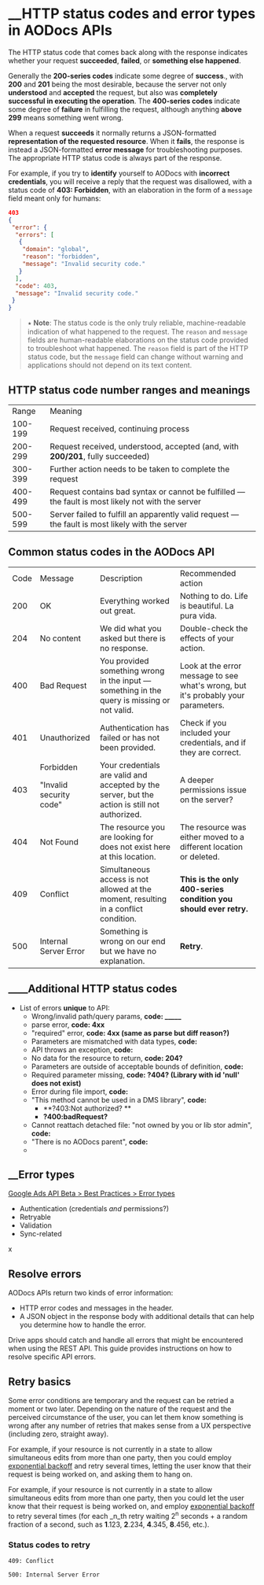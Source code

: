 # __HTTP status codes and error types in AODocs APIs

The HTTP status code that comes back along with the response indicates whether your request **succeeded**, **failed**, or **something else happened**.

Generally the **200-series codes** indicate some degree of **success**., with **200** and **201** being the most desirable, because the server not only **understood** and **accepted** the request, but also was **completely successful in executing the operation**.  The **400-series codes** indicate some degree of **failure** in fulfilling the request, although anything **above 299** means something went wrong.

When a request **succeeds** it normally returns a JSON-formatted **representation of the requested resource**.  When it **fails**, the response is instead a JSON-formatted **error message** for troubleshooting purposes.  The appropriate HTTP status code is always part of the response.

For example, if you try to **identify** yourself to AODocs with **incorrect credentials**, you will receive a reply that the request was disallowed, with a status code of **403: Forbidden**, with an elaboration in the form of a ```message``` field meant only for humans:


```json
403
{
 "error": {
  "errors": [
   {
    "domain": "global",
    "reason": "forbidden",
    "message": "Invalid security code."
   }
  ],
  "code": 403,
  "message": "Invalid security code."
 }
}
```

> ⭑   **Note**: The status code is the only truly reliable, machine-readable indication of what happened to the request.  The ```reason``` and ```message``` fields are human-readable elaborations on the status code provided to troubleshoot what happened.  The ```reason``` field is part of the HTTP status code, but the ```message``` field can change without warning and applications should not depend on its text content.




## HTTP status code number ranges and meanings


<table>
  <tr>
   <td>Range
   </td>
   <td>Meaning
   </td>
  </tr>
  <tr>
   <td>100-199
   </td>
   <td>Request received, continuing process
   </td>
  </tr>
  <tr>
   <td>200-299
   </td>
   <td>Request received, understood, accepted (and, with <strong>200/201</strong>, fully succeeded)
   </td>
  </tr>
  <tr>
   <td>300-399
   </td>
   <td>Further action needs to be taken to complete the request
   </td>
  </tr>
  <tr>
   <td>400-499
   </td>
   <td>Request contains bad syntax or cannot be fulfilled — the fault is most likely not with the server
   </td>
  </tr>
  <tr>
   <td>500-599
   </td>
   <td>Server failed to fulfill an apparently valid request — the fault is most likely with the server
   </td>
  </tr>
</table>



##


## Common status codes in the AODocs API


<table>
  <tr>
   <td>Code
   </td>
   <td>Message
   </td>
   <td>Description
   </td>
   <td>Recommended action
   </td>
  </tr>
  <tr>
   <td>200
   </td>
   <td>OK
   </td>
   <td>Everything worked out great.
   </td>
   <td>Nothing to do.  Life is beautiful.  La pura vida.
   </td>
  </tr>
  <tr>
   <td>204
   </td>
   <td>No content
   </td>
   <td>We did what you asked but there is no response.
   </td>
   <td>Double-check the effects of your action.
   </td>
  </tr>
  <tr>
   <td>400
   </td>
   <td>Bad Request
   </td>
   <td>You provided something wrong in the input — something in the query is missing or not valid.
   </td>
   <td>Look at the error message to see what's wrong, but it's probably your parameters.
   </td>
  </tr>
  <tr>
   <td>401
   </td>
   <td>Unauthorized
   </td>
   <td>Authentication has failed or has not been provided.
   </td>
   <td>Check if you included your credentials, and if they are correct.
   </td>
  </tr>
  <tr>
   <td>403
   </td>
   <td>Forbidden
<p>
"Invalid security code"
   </td>
   <td>Your credentials are valid and accepted by the server, but the action is still not authorized.
   </td>
   <td>A deeper permissions issue on the server?
   </td>
  </tr>
  <tr>
   <td>404
   </td>
   <td>Not Found
   </td>
   <td>The resource you are looking for does not exist here at this location.
   </td>
   <td>The resource was either moved to a different location or deleted.
   </td>
  </tr>
  <tr>
   <td>409
   </td>
   <td>Conflict
   </td>
   <td>Simultaneous access is not allowed at the moment, resulting in a conflict condition.
   </td>
   <td><strong>This is the only 400-series condition you should ever retry.</strong>
   </td>
  </tr>
  <tr>
   <td>500
   </td>
   <td>Internal Server Error
   </td>
   <td>Something is wrong on our end but we have no explanation.
   </td>
   <td><strong>Retry</strong>.
   </td>
  </tr>
</table>



## ____Additional HTTP status codes



*   List of errors **unique** to API:
    *   Wrong/invalid path/query params, **code: _____**
    *   parse error, **code: 4xx**
    *   "required" error, **code: 4xx (same as parse but diff reason?)**
    *   Parameters are mismatched with data types, **code:**
    *   API throws an exception, **code:**
    *   No data for the resource to return, **code: 204?**
    *   Parameters are outside of acceptable bounds of definition, **code:**
    *   Required parameter missing, **code: ?404? (Library with id 'null' does not exist)**
    *   Error during file import, **code:**
    *   "This method cannot be used in a DMS library", **code:**
        *   **?403:Not authorized? **
        *   **?400:badRequest?**
    *   Cannot reattach detached file: "not owned by you or lib stor admin", **code:**
    *   "There is no AODocs parent", **code:**
    *


## __Error types

[Google Ads API Beta > Best Practices > Error types](https://developers.google.com/google-ads/api/docs/best-practices/error-types)


*   Authentication (credentials *and* permissions?)
*   Retryable
*   Validation
*   Sync-related

x

## Resolve errors

AODocs APIs return two kinds of error information:

* HTTP error codes and messages in the header.
* A JSON object in the response body with additional details that can help you determine how to handle the error.

Drive apps should catch and handle all errors that might be encountered when using the REST API. This guide provides instructions on how to resolve specific API errors.


## Retry basics

Some error conditions are temporary and the request can be retried a moment or two later.  Depending on the nature of the request and the perceived circumstance of the user, you can let them know something is wrong after any number of retries that makes sense from a UX perspective (including zero, straight away).

For example, if your resource is not currently in a state to allow simultaneous edits from more than one party, then you could employ [exponential backoff](https://en.wikipedia.org/wiki/Exponential_backoff) and retry several times, letting the user know that their request is being worked on, and asking them to hang on.

For example, if your resource is not currently in a state to allow simultaneous edits from more than one party, then you could let the user know that their request is being worked on, and employ [exponential backoff](https://en.wikipedia.org/wiki/Exponential_backoff) to retry several times (for each _n_th retry waiting 2<sup>n</sup> seconds + a random fraction of a second, such as **1**.123, **2**.234, **4**.345, **8**.456, etc.).


### Status codes to retry

```409: Conflict```

```500: Internal Server Error```


